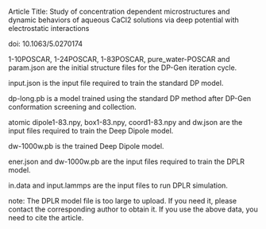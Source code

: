 Article Title: Study of concentration dependent microstructures and dynamic behaviors of aqueous CaCl2 solutions via deep potential with electrostatic interactions   

doi: 10.1063/5.0270174

1-10POSCAR, 1-24POSCAR, 1-83POSCAR, pure_water-POSCAR and param.json are the initial structure files for the DP-Gen iteration cycle.

input.json is the input file required to train the standard DP model.

dp-long.pb is a model trained using the standard DP method after DP-Gen conformation screening and collection.

atomic dipole1-83.npy, box1-83.npy, coord1-83.npy and dw.json are the input files required to train the Deep Dipole model.

dw-1000w.pb is the trained Deep Dipole model.

ener.json and dw-1000w.pb are the input files required to train the DPLR model.

in.data and input.lammps are the input files to run DPLR simulation.

note: The DPLR model file is too large to upload. If you need it, please contact the corresponding author to obtain it. If you use the above data, you need to cite the article.
